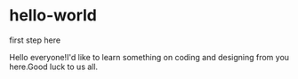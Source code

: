 # hello-world
first step here

Hello everyone!I'd like to learn something on coding and designing from you here.Good luck to us all.
